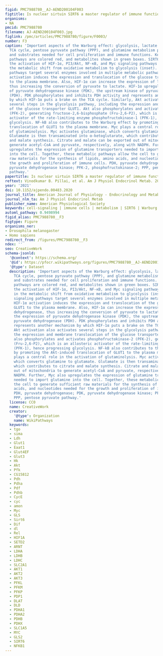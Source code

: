 ```yaml
---
figid: PMC7988780__AJ-AEND200104F003
figtitle: Is nuclear sirtuin SIRT6 a master regulator of immune function?
organisms:
- NA
pmcid: PMC7988780
filename: AJ-AEND200104F003.jpg
figlink: /pmc/articles/PMC7988780/figure/F0003/
number: F3
caption: 'Important aspects of the Warburg effect: glycolysis, lactate fermentation,
  TCA cycle, pentose pyruvate pathway (PPP), and glutamine metabolism provide energy
  and substrates needed for cell proliferation and immune functions. Key metabolic
  pathways are colored red, and metabolites shown in green boxes. SIRT6 suppresses
  the activation of HIF-1α, PI3/Akt, NF-κB, and Myc signaling pathways involved in
  the metabolic shift from oxidative metabolism to glycolysis (inset). These signaling
  pathways target several enzymes involved in multiple metabolic pathways. HIF-1α
  activation induces the expression and translocation of the glucose transporter GLUT1
  to the plasma membrane. Also, HIF-1α can increase the expression of lactate dehydrogenase,
  thus increasing the conversion of pyruvate to lactate. HIF-1α upregulates the expression
  of pyruvate dehydrogenase kinase (PDK), the upstream kinase of pyruvate dehydrogenase
  (PDH). PDK phosphorylates and inhibits PDH activity and represents another mechanism
  by which HIF-1α puts a brake on the TCA cycle. Similarly, Akt activation also activates
  several steps in the glycolysis pathway, including the expression and membrane translocation
  of the glucose transporter GLUT1. Akt also phosphorylates and activates phosphofructokinase-2
  (PFK-2), generating fructose-2,6-bisphosphate (Fru-2,6-P2), which is an allosteric
  activator of the rate-limiting enzyme phosphofructokinase-1 (PFK-1), hence progressing
  glycolysis. NF-kB also contributes to the Warburg effect by promoting the Akt-induced
  translocation of GLUT1 to the plasma membrane. Myc plays a central role in the activation
  of glutaminolysis. Myc activates glutaminase, which converts glutamine to glutamate.
  Glutamate is then transaminated into α-ketoglutarate, which contributes to citrate
  and malate synthesis. Citrate and malate can be exported out of mitochondria to
  generate acetyl-CoA and pyruvate, respectively, along with NADPH. Further, Myc also
  upregulates the expression of glutamine transporters needed to import glutamine
  into the cell. Together, these metabolic pathways allow the cell to generate sufficient
  raw materials for the synthesis of lipids, amino acids, and nucleotides needed for
  the growth and proliferation of immune cells. PDH, pyruvate dehydrogenase; PDK,
  pyruvate dehydrogenase kinase; PFK-2, phosphofructokinase-2; PPP, pentose pyruvate
  pathway.'
papertitle: Is nuclear sirtuin SIRT6 a master regulator of immune function?.
reftext: Vinodkumar B. Pillai, et al. Am J Physiol Endocrinol Metab. 2021 Mar 1;320(3):E399-E414.
year: '2021'
doi: 10.1152/ajpendo.00483.2020
journal_title: American Journal of Physiology - Endocrinology and Metabolism
journal_nlm_ta: Am J Physiol Endocrinol Metab
publisher_name: American Physiological Society
keywords: cell-signaling | immune cells | metabolism | SIRT6 | Warburg effect
automl_pathway: 0.9498994
figid_alias: PMC7988780__F3
figtype: Figure
organisms_ner:
- Drosophila melanogaster
- Homo sapiens
redirect_from: /figures/PMC7988780__F3
ndex: ''
seo: CreativeWork
schema-jsonld:
  '@context': https://schema.org/
  '@id': https://pfocr.wikipathways.org/figures/PMC7988780__AJ-AEND200104F003.html
  '@type': Dataset
  description: 'Important aspects of the Warburg effect: glycolysis, lactate fermentation,
    TCA cycle, pentose pyruvate pathway (PPP), and glutamine metabolism provide energy
    and substrates needed for cell proliferation and immune functions. Key metabolic
    pathways are colored red, and metabolites shown in green boxes. SIRT6 suppresses
    the activation of HIF-1α, PI3/Akt, NF-κB, and Myc signaling pathways involved
    in the metabolic shift from oxidative metabolism to glycolysis (inset). These
    signaling pathways target several enzymes involved in multiple metabolic pathways.
    HIF-1α activation induces the expression and translocation of the glucose transporter
    GLUT1 to the plasma membrane. Also, HIF-1α can increase the expression of lactate
    dehydrogenase, thus increasing the conversion of pyruvate to lactate. HIF-1α upregulates
    the expression of pyruvate dehydrogenase kinase (PDK), the upstream kinase of
    pyruvate dehydrogenase (PDH). PDK phosphorylates and inhibits PDH activity and
    represents another mechanism by which HIF-1α puts a brake on the TCA cycle. Similarly,
    Akt activation also activates several steps in the glycolysis pathway, including
    the expression and membrane translocation of the glucose transporter GLUT1. Akt
    also phosphorylates and activates phosphofructokinase-2 (PFK-2), generating fructose-2,6-bisphosphate
    (Fru-2,6-P2), which is an allosteric activator of the rate-limiting enzyme phosphofructokinase-1
    (PFK-1), hence progressing glycolysis. NF-kB also contributes to the Warburg effect
    by promoting the Akt-induced translocation of GLUT1 to the plasma membrane. Myc
    plays a central role in the activation of glutaminolysis. Myc activates glutaminase,
    which converts glutamine to glutamate. Glutamate is then transaminated into α-ketoglutarate,
    which contributes to citrate and malate synthesis. Citrate and malate can be exported
    out of mitochondria to generate acetyl-CoA and pyruvate, respectively, along with
    NADPH. Further, Myc also upregulates the expression of glutamine transporters
    needed to import glutamine into the cell. Together, these metabolic pathways allow
    the cell to generate sufficient raw materials for the synthesis of lipids, amino
    acids, and nucleotides needed for the growth and proliferation of immune cells.
    PDH, pyruvate dehydrogenase; PDK, pyruvate dehydrogenase kinase; PFK-2, phosphofructokinase-2;
    PPP, pentose pyruvate pathway.'
  license: CC0
  name: CreativeWork
  creator:
    '@type': Organization
    name: WikiPathways
  keywords:
  - tgo
  - sima
  - Ldh
  - Glut1
  - Eaat1
  - Glut4EF
  - Glut3
  - Hk
  - Akt
  - Pfk
  - CG15812
  - Pdh
  - Pdha
  - Pdf
  - Pdhb
  - CycE
  - cyc
  - amon
  - Myc
  - GLS
  - Sirt6
  - Dif
  - dl
  - Rel
  - HIF1A
  - SETD2
  - ARNT
  - LDHA
  - LDHB
  - LDHC
  - SLC2A1
  - AKT1
  - AKT2
  - AKT3
  - PFKL
  - PFKM
  - PFKP
  - PDP1
  - DLAT
  - DLD
  - PDHA1
  - PDHA2
  - PDHB
  - PDHX
  - SLC1A5
  - MYC
  - GLS2
  - SIRT6
  - NFKB1
---
```


